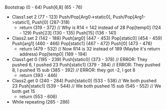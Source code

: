 Bootstrap (0 - 64)
Push[6,8] (65 - 76)
* Class1.set 2 (77 - 123)
    Push/Pop[Arg0->static0], Push/Pop[Arg1->static1], Push[0] (287-318)
    * return (319 - 372)   // Why is R14 = 142 instead of 28
Pop[temp0] (124 - 129)
Push[23] (130 - 135)
Push[15] (136 - 141)
* Class2.set 2 (142 - 188)
    Push[arg0] (447 - 453)
    Pop[static0] (454 - 459)
    Push[arg1] (460 - 466)
    Pop[static1] (467 - 472)
    Push[0] (473 - 478)
    * return (479 - 532)  // Now R14 is 32 instead of 189 (Maybe it's return address)
Pop[temp0] (189 - 194)
* Class1.get 0 (195 - 239)
    Push[static0] (373 - 378) // ERROR: They pushed 6, I pushed 23
    Push[static1] (379 - 384) // ERROR: They pushed 8, I pushed 15
    sub (385 - 392) // ERROR: they got -2, I got 8
    * return (393 - 446)
* Class2.get 0 (240 - 284)
    Push[static0] (533 - 538) // We both pushed 23
    Push[static1] (539 - 544) // We both pushed 15
    sub (545 - 552) // We both get 15
    * return (553 - 606)
* While repeating (285 - 286)


